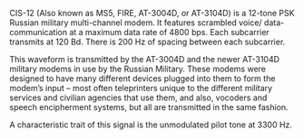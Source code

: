 CIS-12 (Also known as MS5, FIRE, AT-3004D, or AT-3104D) is a 12-tone PSK Russian military multi-channel modem. It features scrambled voice/ data-communication at a maximum data rate of 4800 bps. Each subcarrier transmits at 120 Bd. There is 200 Hz of spacing between each subcarrier.

This waveform is transmitted by the AT-3004D and the newer AT-3104D military modems in use by the Russian Military. These modems were designed to have many different devices plugged into them to form the modem’s input – most often teleprinters unique to the different military services and civilian agencies that use them, and also, vocoders and speech encipherment systems, but all are transmitted in the same fashion.

A characteristic trait of this signal is the unmodulated pilot tone at 3300 Hz.